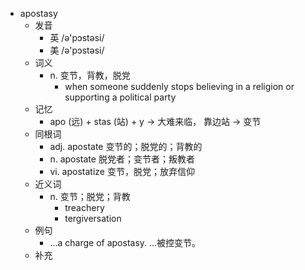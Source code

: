 - apostasy
  - 发音
    - 英 /ə'pɔstəsi/
    - 美 /ə'pɔstəsi/
  - 词义
    - n. 变节，背教，脱党
      - when someone suddenly stops believing in a religion or supporting a political party
  - 记忆
    - apo (远) + stas (站) + y → 大难来临， 靠边站 → 变节
  - 同根词
    - adj. apostate 变节的；脱党的；背教的
    - n. apostate 脱党者；变节者；叛教者
    - vi. apostatize 变节，脱党；放弃信仰
  - 近义词
    - n. 变节；脱党；背教
      - treachery
      - tergiversation
  - 例句
    - ...a charge of apostasy. ...被控变节。
  - 补充